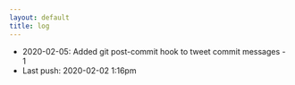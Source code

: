 ```yaml
---
layout: default
title: log
---
```

- 2020-02-05: Added git post-commit hook to tweet commit messages - 1
- Last push: 2020-02-02 1:16pm


